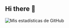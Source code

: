 ## Hi there 👋

![Mis estadísticas de GitHub](https://github-readme-stats.vercel.app/api/top-langs/?username=mpenaEVG&layout=compact)
